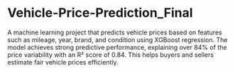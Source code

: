 # Vehicle-Price-Prediction_Final
 A machine learning project that predicts vehicle prices based on features such as mileage, year, brand, and condition using XGBoost regression. The model achieves strong predictive performance, explaining over 84% of the price variability with an R² score of 0.84. This helps buyers and sellers estimate fair vehicle prices efficiently.
